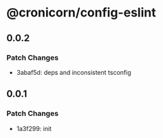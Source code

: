 # @cronicorn/config-eslint

## 0.0.2

### Patch Changes

- 3abaf5d: deps and inconsistent tsconfig

## 0.0.1

### Patch Changes

- 1a3f299: init
